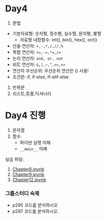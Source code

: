 # Day4

1. 문법
 - 기본자료형: 숫자형, 정수형, 실수형, 문자형, 불형
     - 자료형 내장함수: int(), bin(), hex(), oct()
 - 산술 연산자: `+,-,*,/,//,%`
 - 복합 연산자: `+=,-=,*=,/=`
 - 논리 연산자: `and, or, not`
 - 비트 연산자: `&,|,~,^,<<,>>`
 - 연산자 우선순위: 우선순위 연산은 () 사용!
 - 조건문: if, if-else, if-elif-else
1. 반복문
1. 리스트,튜플,딕셔너리

# Day4 진행

1. 문자열
1. 함수. 
   - 파이썬 실행 이해
   - `__main__` 이해

실습 파일:

1. [Chapter8.ipynb](Chapter8.ipynb)
2. [Chapter9.ipynb](Chapter9.ipynb)
3. [Chapter12.ipynb](Chapter12.ipynb)


### 그룹스터디 숙제

 - p295 코드를 분석하시오
 - p297 코드를 분석하시오.


